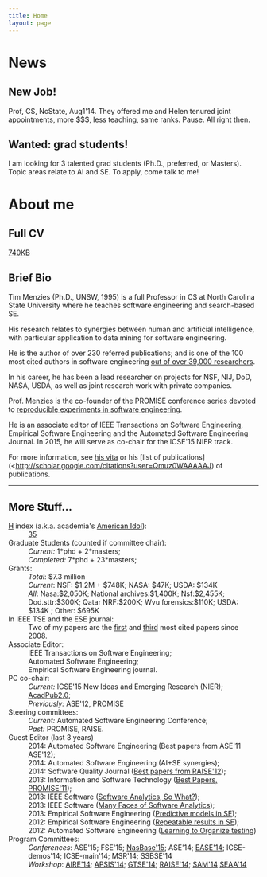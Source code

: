 ```yaml
---
title: Home
layout: page
---
```


# News

## New Job!

Prof, CS, NcState, Aug1'14. They offered me and Helen tenured joint appointments,  more $$$, less teaching, same ranks. Pause. All right then.  

## Wanted: grad students!

I am looking for 3 talented grad students (Ph.D., preferred, or Masters). Topic areas relate to AI and SE. To apply,  come talk to me! 

 
# About me

## Full CV

[740KB](http://goo.gl/8eNhY)

## Brief Bio

Tim Menzies (Ph.D., UNSW, 1995) is a full Professor in CS
at North Carolina State University where he teaches
software engineering and search-based SE. 

His
research relates to synergies between human and
artificial intelligence, with particular application
to data mining for software engineering.

He is the author of over 230 referred publications;
and is one of the 100 most cited authors in software
engineering [out of over 39,000 researchers](http://goo.gl/wqpQl). 

In his
career, he has been a lead researcher on projects
for NSF, NIJ, DoD, NASA, USDA, as well as joint
research work with private companies.

Prof. Menzies is the co-founder of the PROMISE
conference series devoted to
[reproducible
experiments in software engineering](https://code.google.com/p/promisedata/).

He is an
associate editor of IEEE Transactions on Software
Engineering, Empirical Software Engineering and the
Automated Software Engineering Journal. In 2015, he
will serve as co-chair for the ICSE'15 NIER
track. 

For more information,
see [his vita](http://goo.gl/8eNhY) or
his [list of publications](<http://scholar.google.com/citations?user=Qmuz0WAAAAAJ)
of publications.

<hr>
<h2 id="about-me">More Stuff...</h2>
<dl>
<dt class=red><a href="http://en.wikipedia.org/wiki/H-index#Definition_and_purpose">H</a> index (a.k.a. academia's <a href="http://goo.gl/q4NZuu">American Idol</a>):</dt>
<dd><a href="http://goo.gl/Pq0knm">35</a> </dd>
<dt class=red>Graduate Students (counted if committee chair):</dt>
<dd><em>Current:</em> 1*phd + 2*masters;<br />
<em>Completed:</em> 7*phd + 23*masters;</dd>
<dt class=red>Grants:</dt>
<dd><em>Total</em>: $7.3 million<br />
<em>Current</em>: NSF: $1.2M + $748K; NASA: $47K; USDA:  $134K  <br />
<em>All</em>: Nasa:$2,050K; National archives:$1,400K;
                    Nsf:$2,455K; Dod.sttr:$300K;
                    Qatar NRF:$200K; Wvu
                    forensics:$110K; USDA: $134K ;
                    Other: $695K    </dd>
<dt class=red>In IEEE TSE and the ESE journal:</dt>
<dd>Two of my papers are
the <a href="http://goo.gl/gOgUB">first</a> and
<a href="http://goo.gl/Gv6N6l">third</a> most cited
papers  since 2008.</dd>
<dt class=red>Associate Editor:</dt>
<dd>IEEE Transactions on Software Engineering;<br />
Automated Software Engineering; <br />
Empirical Software Engineering journal.</dd>
<dt class=red>PC co-chair:</dt>
<dd><em>Current:</em> ICSE'15 New Ideas and Emerging Research (NIER);
<a href="http://promisedata.org/pub/2014/">AcadPub2.0</a>;<br />
<em>Previously:</em> ASE'12, PROMISE</dd>
<dt class=red>Steering committees:</dt>
<dd><em>Current:</em> Automated Software Engineering Conference;<br />
<em>Past:</em> PROMISE, RAISE.</dd>
<dt class=red>Guest Editor (last 3 years)</dt>
<dd>2014: Automated Software Engineering (Best papers from ASE'11 ASE'12);  <br />
2014: Automated Software Engineering (AI+SE synergies); <br />
2014: Software Quality Journal (<a href="http://link.springer.com/article/10.1007/s11219-014-9228-4">Best papers from RAISE'12</a>); <br />
2013: Information and Software Technology (<a href="http://www.sciencedirect.com/science/journal/09505849/55/8">Best Papers, PROMISE'11</a>);<br />
2013: IEEE Software (<a href="http://www.computer.org/csdl/mags/so/2013/04/mso2013040031.html">Software Analytics, So What?</a>); <br />
2013: IEEE Software (<a href="http://www.computer.org/csdl/mags/so/2013/05/mso2013050028.pdf">Many Faces of Software Analytics</a>); <br />
2013: Empirical Software Engineering (<a href="http://goo.gl/v6JDPG">Predictive models in SE</a>);<br />
2012: Empirical Software Engineering (<a href="http://goo.gl/dk50Ru">Repeatable results in SE</a>); <br />
2012: Automated Software Engineering (<a href="http://goo.gl/VNXVeO">Learning  to Organize testing</a>) </dd>
<dt class=red>Program Committees:</dt>
<dd><em>Conferences</em>: 
ASE'15;
FSE'15; 
<a href="http://nasbase.org/index.php">NasBase'15</a>;
ASE'14; 
<a href="http://ease2014.org">EASE'14</a>;
ICSE-demos'14; 
ICSE-main'14;
MSR'14;
SSBSE'14  <br />
<em>Workshop</em>:
<a href="http://re.cs.depaul.edu/ai4re">AIRE'14</a>;
<a href="http://sites.google.com/site/apsis2014">APSIS'14</a>;
<a href="http://semat.org/?page_id=632">GTSE'14</a>;
<a href="http://promisedata.org/raise/2014">RAISE'14</a>;
<a href="http://www.sei.cmu.edu/community/sam2014/">SAM'14</a>
<a href="http://euromicro.org/seaa">SEAA'14</a></dd>
</dl>
